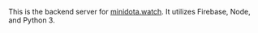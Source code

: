 This is the backend server for [minidota.watch](https://github.com/AdamJo/dota2-minimap-spectator). It utilizes Firebase, Node, and Python 3.
